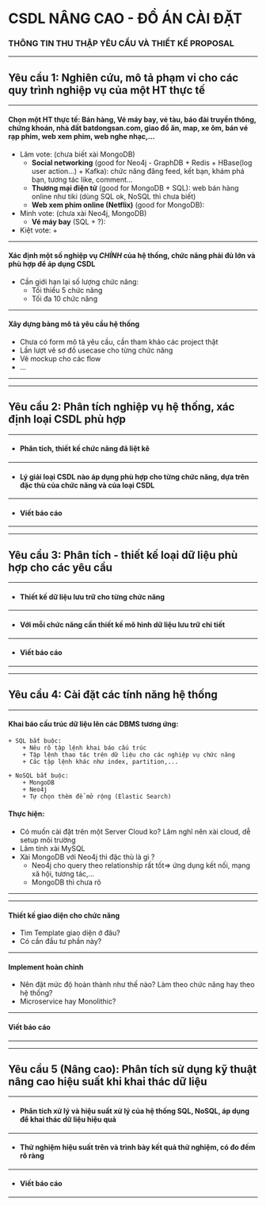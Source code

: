 # CSDL NÂNG CAO - ĐỒ ÁN CÀI ĐẶT

### THÔNG TIN THU THẬP YÊU CẦU VÀ THIẾT KẾ PROPOSAL

___

## Yêu cầu 1: Nghiên cứu, mô tả phạm vi cho các quy trình nghiệp vụ của một HT thực tế

___

#### Chọn một HT thực tế: Bán hàng, Vé máy bay, vé tàu, báo đài truyền thông, chứng khoán, nhà đất batdongsan.com, giao đồ ăn, map, xe ôm, bán vé rạp phim, web xem phim, web nghe nhạc,...
 + Lâm vote: (chưa biết xài MongoDB)
   + __Social networking__ (good for Neo4j - GraphDB + Redis + HBase(log user action...) + Kafka): chức năng đăng feed, kết bạn, khám phá bạn, tương tác like, comment...
   + __Thương mại điện tử__ (good for MongoDB + SQL): web bán hàng online như tiki (dùng SQL ok, NoSQL thì chưa biết)
   + __Web xem phim online (Netflix)__ (good for MongoDB):
 + Minh vote: (chưa xài Neo4j, MongoDB)
   + __Vé máy bay__ (SQL + ?):
 + Kiệt vote: 
   + 
___   

#### Xác định một số nghiệp vụ _CHÍNH_ của hệ thống, chức năng phải đủ lớn và phù hợp để áp dụng CSDL
+ Cần giới hạn lại số lượng chức năng:
  + Tối thiểu 5 chức năng
  + Tối đa 10 chức năng
 ___

#### Xây dựng bảng mô tả yêu cầu hệ thống
 + Chưa có form mô tả yêu cầu, cần tham khảo các project thật
 + Lần lượt vẽ sơ đồ usecase cho từng chức năng
 + Vẽ mockup cho các flow
 + ...

___
___

## Yêu cầu 2: Phân tích nghiệp vụ hệ thống, xác định loại CSDL phù hợp

___

+ #### Phân tích, thiết kế chức năng đã liệt kê

___

+ #### Lý giải loại CSDL nào áp dụng phù hợp cho từng chức năng, dựa trên đặc thù của chức năng và của loại CSDL

___

+ #### Viết báo cáo

___
___

## Yêu cầu 3: Phân tích - thiết kế loại dữ liệu phù hợp cho các yêu cầu

___

+ #### Thiết kế dữ liệu lưu trữ cho từng chức năng

___

+ #### Với mỗi chức năng cần thiết kế mô hình dữ liệu lưu trữ chi tiết

___

+ #### Viết báo cáo

___
___

## Yêu cầu 4: Cài đặt các tính năng hệ thống

___

#### Khai báo cấu trúc dữ liệu lên các DBMS tương ứng:
    + SQL bắt buộc:
        + Nêu rõ tập lệnh khai báo cấu trúc
        + Tập lệnh thao tác trên dữ liệu cho các nghiệp vụ chức năng
        + Các tập lệnh khác như index, partition,...

    + NoSQL bắt buộc:
        + MongoDB
        + Neo4j
        + Tự chọn thêm để mở rộng (Elastic Search)

#### Thực hiện:
+ Có muốn cài đặt trên một Server Cloud ko? Lâm nghĩ nên xài cloud, dễ setup môi trường
+ Lâm tính xài MySQL
+ Xài MongoDB với Neo4j thì đặc thù là gì ?
    + Neo4j cho query theo relationship rất tốt=> ứng dụng kết nối, mạng xã hội, tương tác,...
    + MongoDB thì chưa rõ

___
___

#### Thiết kế giao diện cho chức năng
+ Tìm Template giao diện ở đâu?
+ Có cần đầu tư phần này?
___

#### Implement hoàn chỉnh
+ Nên đặt mức độ hoàn thành như thế nào? Làm theo chức năng hay theo hệ thống?
+ Microservice hay Monolithic?
___

#### Viết báo cáo

___
___

## Yêu cầu 5 (Nâng cao): Phân tích sử dụng kỹ thuật nâng cao hiệu suất khi khai thác dữ liệu

___

+ #### Phân tích xử lý và hiệu suất xử lý của hệ thống SQL, NoSQL, áp dụng để khai thác dữ liệu hiệu quả

___

+ #### Thử nghiệm hiệu suất trên và trình bày kết quả thử nghiệm, có đo đếm rõ ràng

___

+ #### Viết báo cáo

___
